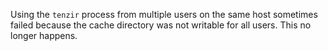 Using the `tenzir` process from multiple users on the same host sometimes failed
because the cache directory was not writable for all users. This no longer
happens.
